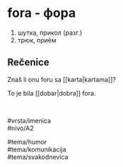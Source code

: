 # fora - фора

1. шутка, прикол (разг.)  
2. трюк, приём  

## Rečenice

Znaš li onu foru sa [[karta|kartama]]?  

To je bila [[dobar|dobra]] fora.  

<br>

#vrsta/imenica  
#nivo/A2  

#tema/humor  
#tema/komunikacija  
#tema/svakodnevica
